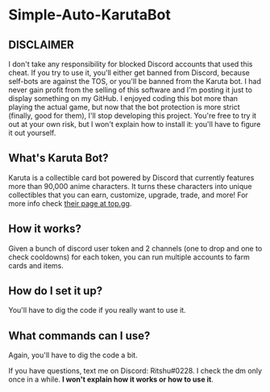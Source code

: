 # Simple-Auto-KarutaBot
## DISCLAIMER
I don't take any responsibility for blocked Discord accounts that used this cheat. If you try to use it, you'll either get banned from Discord, because self-bots are against the TOS, or you'll be banned from the Karuta bot.
I had never gain profit from the selling of this software and I'm posting it just to display something on my GitHub.
I enjoyed coding this bot more than playing the actual game, but now that the bot protection is more strict (finally, good for them), I'll stop developing this project. You're free to try it out at your own risk, but I won't explain how to install it: you'll have to figure it out yourself.

## What's Karuta Bot?
Karuta is a collectible card bot powered by Discord that currently features more than 90,000 anime characters. It turns these characters into unique collectibles that you can earn, customize, upgrade, trade, and more!
For more info check [their page at top.gg](https://top.gg/bot/646937666251915264).

## How it works?
Given a bunch of discord user token and 2 channels (one to drop and one to check cooldowns) for each token, you can run multiple accounts to farm cards and items.

## How do I set it up?
You'll have to dig the code if you really want to use it.

## What commands can I use?
Again, you'll have to dig the code a bit.

If you have questions, text me on Discord: Ritshu#0228. I check the dm only once in a while. **I won't explain how it works or how to use it**.
